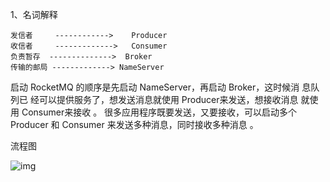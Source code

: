 1、名词解释



    发信者     ------------>    Producer
    收信者     ------------->   Consumer 
    负责暂存  -------------->  Broker
    传输的邮局 -------------> NameServer


启动 RocketMQ 的顺序是先启动 NameServer，再启动 Broker，这时候消 息队列已 经可以提供服务了，想发送消息就使用 Producer来发送，想接收消息 就使用 Consumer来接收 。 很多应用程序既要发送，又要接收，可以启动多个Producer 和 Consumer 来发送多种消息，同时接收多种消息 。




流程图

![img](https://img-blog.csdnimg.cn/20190116140217789.png?x-oss-process=image/watermark,type_ZmFuZ3poZW5naGVpdGk,shadow_10,text_aHR0cHM6Ly9ibG9nLmNzZG4ubmV0L3dlaXhpbl8zODAwMzM4OQ==,size_16,color_FFFFFF,t_70)